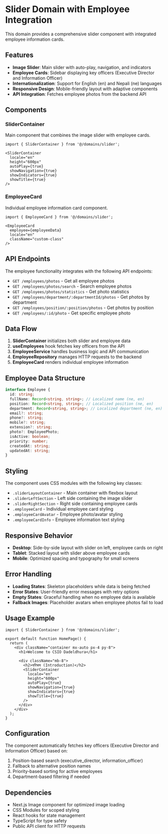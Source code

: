# Slider Domain with Employee Integration

This domain provides a comprehensive slider component with integrated employee information cards.

## Features

- **Image Slider**: Main slider with auto-play, navigation, and indicators
- **Employee Cards**: Sidebar displaying key officers (Executive Director and Information Officer)
- **Internationalization**: Support for English (en) and Nepali (ne) languages
- **Responsive Design**: Mobile-friendly layout with adaptive components
- **API Integration**: Fetches employee photos from the backend API

## Components

### SliderContainer
Main component that combines the image slider with employee cards.

```tsx
import { SliderContainer } from '@/domains/slider';

<SliderContainer 
  locale="en"
  height="600px"
  autoPlay={true}
  showNavigation={true}
  showIndicators={true}
  showTitle={true}
/>
```

### EmployeeCard
Individual employee information card component.

```tsx
import { EmployeeCard } from '@/domains/slider';

<EmployeeCard
  employee={employeeData}
  locale="en"
  className="custom-class"
/>
```

## API Endpoints

The employee functionality integrates with the following API endpoints:

- `GET /employees/photos` - Get all employee photos
- `GET /employees/photos/search` - Search employee photos
- `GET /employees/photos/statistics` - Get photo statistics
- `GET /employees/department/:departmentId/photos` - Get photos by department
- `GET /employees/position/:position/photos` - Get photos by position
- `GET /employees/:id/photo` - Get specific employee photo

## Data Flow

1. **SliderContainer** initializes both slider and employee data
2. **useEmployees** hook fetches key officers from the API
3. **EmployeeService** handles business logic and API communication
4. **EmployeeRepository** manages HTTP requests to the backend
5. **EmployeeCard** renders individual employee information

## Employee Data Structure

```typescript
interface Employee {
  id: string;
  fullName: Record<string, string>; // Localized name (ne, en)
  position: Record<string, string>; // Localized position (ne, en)
  department: Record<string, string>; // Localized department (ne, en)
  email?: string;
  phone?: string;
  mobile?: string;
  extension?: string;
  photo?: EmployeePhoto;
  isActive: boolean;
  priority: number;
  createdAt: string;
  updatedAt: string;
}
```

## Styling

The component uses CSS modules with the following key classes:

- `.sliderLayoutContainer` - Main container with flexbox layout
- `.sliderLeftSection` - Left side containing the image slider
- `.sliderRightSection` - Right side containing employee cards
- `.employeeCard` - Individual employee card styling
- `.employeeCardAvatar` - Employee photo/avatar styling
- `.employeeCardInfo` - Employee information text styling

## Responsive Behavior

- **Desktop**: Side-by-side layout with slider on left, employee cards on right
- **Tablet**: Stacked layout with slider above employee cards
- **Mobile**: Optimized spacing and typography for small screens

## Error Handling

- **Loading States**: Skeleton placeholders while data is being fetched
- **Error States**: User-friendly error messages with retry options
- **Empty States**: Graceful handling when no employee data is available
- **Fallback Images**: Placeholder avatars when employee photos fail to load

## Usage Example

```tsx
import { SliderContainer } from '@/domains/slider';

export default function HomePage() {
  return (
    <div className="container mx-auto px-4 py-8">
      <h1>Welcome to CSIO Dadeldhura</h1>
      
      <div className="mb-8">
        <h2>परिचय (Introduction)</h2>
        <SliderContainer 
          locale="en"
          height="600px"
          autoPlay={true}
          showNavigation={true}
          showIndicators={true}
          showTitle={true}
        />
      </div>
    </div>
  );
}
```

## Configuration

The component automatically fetches key officers (Executive Director and Information Officer) based on:

1. Position-based search (executive_director, information_officer)
2. Fallback to alternative position names
3. Priority-based sorting for active employees
4. Department-based filtering if needed

## Dependencies

- Next.js Image component for optimized image loading
- CSS Modules for scoped styling
- React hooks for state management
- TypeScript for type safety
- Public API client for HTTP requests

